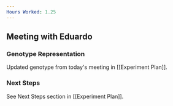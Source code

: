 ```yaml
---
Hours Worked: 1.25
---
```

## Meeting with Eduardo

### Genotype Representation

Updated genotype from today's meeting in [[Experiment Plan]].

### Next Steps

See Next Steps section in [[Experiment Plan]].